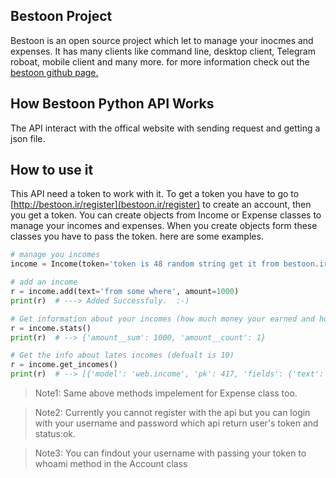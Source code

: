 
## Bestoon Project

Bestoon is an open source project which let to manage your inocmes and expenses. It has many clients like command line,
desktop client, Telegram roboat, mobile client and many more. 
for more information check out the [bestoon github page.](https://github.com/jadijadi/bestoon)

## How Bestoon Python API Works
The API interact with the offical website with sending request and getting a json file. 

## How to use it
This API need a token to work with it. To get a token you have to go to [http://bestoon.ir/register](bestoon.ir/register) to create an account, then you get a token.
You can create objects from Income or Expense classes to manage your incomes and expenses. When you create objects form these classes you have to pass the token. here are some examples.

```python
# manage you incomes
income = Income(token='token is 48 random string get it from bestoon.ir/register/')

# add an income
r = income.add(text='from some where', amount=1000)
print(r)  # ---> Added Successfuly.  :-)

# Get information about your incomes (how much money your earned and how many income you added until now)
r = income.stats()
print(r)  # --> {'amount__sum': 1000, 'amount__count': 1}

# Get the info about lates incomes (defualt is 10)
r = income.get_incomes()
print(r)  # --> [{'model': 'web.income', 'pk': 417, 'fields': {'text': 'from some where', 'date': '2019-03-01T12:49:10.650Z', 'amount': 1000, 'user': 839}}]
```
> Note1: Same above methods impelement for Expense class too.
        
> Note2: Currently you cannot register with the api but you can login with your username and password which api return user's token and status:ok. 

> Note3: You can findout your username with passing your token to whoami method in the Account class

